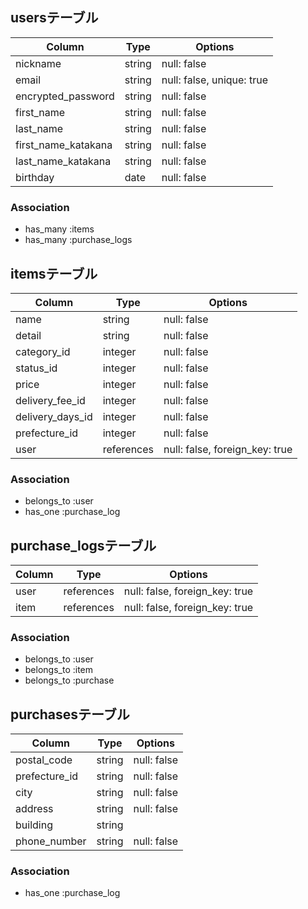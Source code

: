 ## usersテーブル

| Column              | Type    | Options                   |
| ------------------- | ------- | ------------------------- |
| nickname            | string  | null: false               |
| email               | string  | null: false, unique: true |
| encrypted_password  | string  | null: false               |
| first_name          | string  | null: false               |
| last_name           | string  | null: false               |
| first_name_katakana | string  | null: false               |
| last_name_katakana  | string  | null: false               |
| birthday            | date    | null: false               |

### Association

- has_many :items
- has_many :purchase_logs

## itemsテーブル

| Column           | Type       | Options                        |
| ---------------- | ---------- | ------------------------------ |
| name             | string     | null: false                    |
| detail           | string     | null: false                    |
| category_id      | integer    | null: false                    |
| status_id        | integer    | null: false                    |
| price            | integer    | null: false                    |
| delivery_fee_id  | integer    | null: false                    |
| delivery_days_id | integer    | null: false                    |
| prefecture_id    | integer    | null: false                    |
| user             | references | null: false, foreign_key: true |

### Association

- belongs_to :user
- has_one :purchase_log

## purchase_logsテーブル

| Column        | Type       | Options                        |
| ------------- | ---------- | ------------------------------ |
| user          | references | null: false, foreign_key: true |
| item          | references | null: false, foreign_key: true |

### Association

- belongs_to :user
- belongs_to :item
- belongs_to :purchase

## purchasesテーブル

| Column        | Type   | Options                        |
| ------------- | ------ | ------------------------------ |
| postal_code   | string | null: false                    |
| prefecture_id | string | null: false                    |
| city          | string | null: false                    |
| address       | string | null: false                    |
| building      | string |                                |
| phone_number  | string | null: false                    |

### Association

- has_one :purchase_log